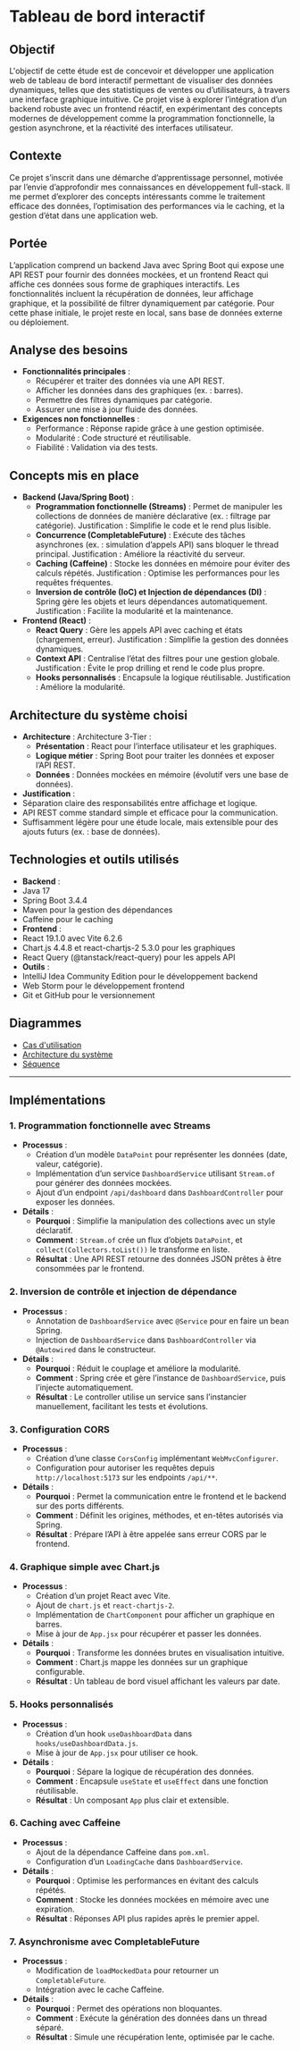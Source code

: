 # Tableau de bord interactif

## Objectif
L'objectif de cette étude est de concevoir et développer une application web de tableau de bord interactif permettant de visualiser des données dynamiques, telles que des statistiques de ventes ou d’utilisateurs, à travers une interface graphique intuitive.
Ce projet vise à explorer l’intégration d’un backend robuste avec un frontend réactif, en expérimentant des concepts modernes de développement comme la programmation fonctionnelle, la gestion asynchrone, et la réactivité des interfaces utilisateur.

## Contexte
Ce projet s’inscrit dans une démarche d’apprentissage personnel, motivée par l’envie d’approfondir mes connaissances en développement full-stack. 
Il me permet d’explorer des concepts intéressants comme le traitement efficace des données, l’optimisation des performances via le caching, et la gestion d’état dans une application web.

## Portée
L’application comprend un backend Java avec Spring Boot qui expose une API REST pour fournir des données mockées, et un frontend React qui affiche ces données sous forme de graphiques interactifs. 
Les fonctionnalités incluent la récupération de données, leur affichage graphique, et la possibilité de filtrer dynamiquement par catégorie.
Pour cette phase initiale, le projet reste en local, sans base de données externe ou déploiement.

## Analyse des besoins
- **Fonctionnalités principales** :
  - Récupérer et traiter des données via une API REST.
  - Afficher les données dans des graphiques (ex. : barres).
  - Permettre des filtres dynamiques par catégorie.
  - Assurer une mise à jour fluide des données.
- **Exigences non fonctionnelles** :
  - Performance : Réponse rapide grâce à une gestion optimisée.
  - Modularité : Code structuré et réutilisable.
  - Fiabilité : Validation via des tests.

## Concepts mis en place
- **Backend (Java/Spring Boot)** :
  - **Programmation fonctionnelle (Streams)** : Permet de manipuler les collections de données de manière déclarative (ex. : filtrage par catégorie). Justification : Simplifie le code et le rend plus lisible.
  - **Concurrence (CompletableFuture)** : Exécute des tâches asynchrones (ex. : simulation d’appels API) sans bloquer le thread principal. Justification : Améliore la réactivité du serveur.
  - **Caching (Caffeine)** : Stocke les données en mémoire pour éviter des calculs répétés. Justification : Optimise les performances pour les requêtes fréquentes.
  - **Inversion de contrôle (IoC) et Injection de dépendances (DI)** : Spring gère les objets et leurs dépendances automatiquement. Justification : Facilite la modularité et la maintenance.
- **Frontend (React)** :
  - **React Query** : Gère les appels API avec caching et états (chargement, erreur). Justification : Simplifie la gestion des données dynamiques.
  - **Context API** : Centralise l’état des filtres pour une gestion globale. Justification : Évite le prop drilling et rend le code plus propre.
  - **Hooks personnalisés** : Encapsule la logique réutilisable. Justification : Améliore la modularité.

## Architecture du système choisi
- **Architecture** : Architecture 3-Tier :
  - **Présentation** : React pour l’interface utilisateur et les graphiques.
  - **Logique métier** : Spring Boot pour traiter les données et exposer l’API REST.
  - **Données** : Données mockées en mémoire (évolutif vers une base de données).
- **Justification** :
- Séparation claire des responsabilités entre affichage et logique.
- API REST comme standard simple et efficace pour la communication.
- Suffisamment légère pour une étude locale, mais extensible pour des ajouts futurs (ex. : base de données).

## Technologies et outils utilisés
- **Backend** :
- Java 17
- Spring Boot 3.4.4
- Maven pour la gestion des dépendances
- Caffeine pour le caching
- **Frontend** :
- React 19.1.0 avec Vite 6.2.6
- Chart.js 4.4.8 et react-chartjs-2 5.3.0 pour les graphiques
- React Query (@tanstack/react-query) pour les appels API
- **Outils** :
- IntelliJ Idea Community Edition pour le développement backend
- Web Storm pour le développement frontend
- Git et GitHub pour le versionnement

## Diagrammes
- [Cas d'utilisation](/dashboard-docs/dashboard_usecase-diagram.png)
- [Architecture du système](/dashboard-docs/dashboard_architecture-diagram.png)
- [Séquence](/dashboard-docs/dashboard_sequence-diagram.png)
  
---

## Implémentations

### 1. Programmation fonctionnelle avec Streams
- **Processus** :
  - Création d’un modèle `DataPoint` pour représenter les données (date, valeur, catégorie).
  - Implémentation d’un service `DashboardService` utilisant `Stream.of` pour générer des données mockées.
  - Ajout d’un endpoint `/api/dashboard` dans `DashboardController` pour exposer les données.
- **Détails** :
  - **Pourquoi** : Simplifie la manipulation des collections avec un style déclaratif.
  - **Comment** : `Stream.of` crée un flux d’objets `DataPoint`, et `collect(Collectors.toList())` le transforme en liste.
  - **Résultat** : Une API REST retourne des données JSON prêtes à être consommées par le frontend.

### 2. Inversion de contrôle et injection de dépendance
- **Processus** :
  - Annotation de `DashboardService` avec `@Service` pour en faire un bean Spring.
  - Injection de `DashboardService` dans `DashboardController` via `@Autowired` dans le constructeur.
- **Détails** :
  - **Pourquoi** : Réduit le couplage et améliore la modularité.
  - **Comment** : Spring crée et gère l’instance de `DashboardService`, puis l’injecte automatiquement.
  - **Résultat** : Le controller utilise un service sans l’instancier manuellement, facilitant les tests et évolutions.

### 3. Configuration CORS
- **Processus** :
  - Création d’une classe `CorsConfig` implémentant `WebMvcConfigurer`.
  - Configuration pour autoriser les requêtes depuis `http://localhost:5173` sur les endpoints `/api/**`.
- **Détails** :
  - **Pourquoi** : Permet la communication entre le frontend et le backend sur des ports différents.
  - **Comment** : Définit les origines, méthodes, et en-têtes autorisés via Spring.
  - **Résultat** : Prépare l’API à être appelée sans erreur CORS par le frontend.

### 4. Graphique simple avec Chart.js
- **Processus** :
  - Création d’un projet React avec Vite.
  - Ajout de `chart.js` et `react-chartjs-2`.
  - Implémentation de `ChartComponent` pour afficher un graphique en barres.
  - Mise à jour de `App.jsx` pour récupérer et passer les données.
- **Détails** :
  - **Pourquoi** : Transforme les données brutes en visualisation intuitive.
  - **Comment** : Chart.js mappe les données sur un graphique configurable.
  - **Résultat** : Un tableau de bord visuel affichant les valeurs par date.

### 5. Hooks personnalisés
- **Processus** :
  - Création d’un hook `useDashboardData` dans `hooks/useDashboardData.js`.
  - Mise à jour de `App.jsx` pour utiliser ce hook.
- **Détails** :
  - **Pourquoi** : Sépare la logique de récupération des données.
  - **Comment** : Encapsule `useState` et `useEffect` dans une fonction réutilisable.
  - **Résultat** : Un composant `App` plus clair et extensible.

### 6. Caching avec Caffeine
- **Processus** :
  - Ajout de la dépendance Caffeine dans `pom.xml`.
  - Configuration d’un `LoadingCache` dans `DashboardService`.
- **Détails** :
  - **Pourquoi** : Optimise les performances en évitant des calculs répétés.
  - **Comment** : Stocke les données mockées en mémoire avec une expiration.
  - **Résultat** : Réponses API plus rapides après le premier appel.

### 7. Asynchronisme avec CompletableFuture
- **Processus** :
  - Modification de `loadMockedData` pour retourner un `CompletableFuture`.
  - Intégration avec le cache Caffeine.
- **Détails** :
  - **Pourquoi** : Permet des opérations non bloquantes.
  - **Comment** : Exécute la génération des données dans un thread séparé.
  - **Résultat** : Simule une récupération lente, optimisée par le cache.
